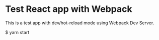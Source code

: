 # Test React app with Webpack

This is a test app with dev/hot-reload mode using Webpack Dev Server.

  $ yarn start
